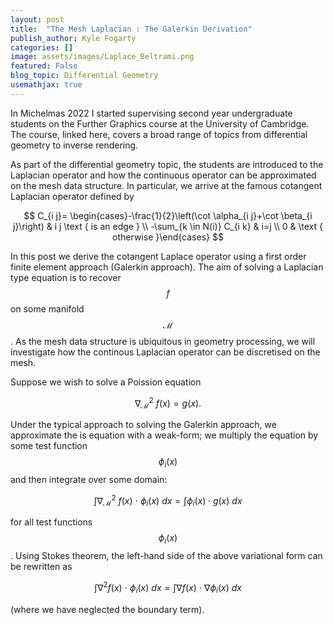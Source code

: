 ```yaml
---
layout: post
title:  "The Mesh Laplacian : The Galerkin Derivation"
publish_author: Kyle Fogarty
categories: []
image: assets/images/Laplace_Beltrami.png
featured: False
blog_topic: Differential Geometry
usemathjax: true
---
```



In Michelmas 2022 I started supervising second year undergraduate students on the Further Graphics course at the University of Cambridge. The course, linked here, covers a broad range of topics from differential geometry to inverse rendering. 

As part of the differential geometry topic, the students are introduced to the Laplacian operator and how the continuous operator can be approximated on the mesh data structure. In particular, we arrive at the famous cotangent Laplacian operator defined by 

$$
C_{i j}= \begin{cases}-\frac{1}{2}\left(\cot \alpha_{i j}+\cot \beta_{i j}\right) & i j \text { is an edge } \\ -\sum_{k \in N(i)} C_{i k} & i=j \\ 0 & \text { otherwise }\end{cases}
$$

In this post we derive the cotangent Laplace operator using a first order finite element approach (Galerkin approach). The aim of solving a Laplacian type equation is to recover $$f$$ on some manifold $$\mathcal{M}$$. As the mesh data structure is ubiquitous in geometry processing, we will investigate how the continous Laplacian operator can be discretised on the mesh.

Suppose we wish to solve a Poission equation

$$
\nabla^2_{\mathcal{M}} ~ f(x) = g(x).
$$

Under the typical approach to solving the Galerkin approach, we approximate the is equation with a weak-form; we multiply the equation by some test function $$\phi_i(x)$$ and then integrate over some domain:

$$
\int \nabla^2_{\mathcal{M}} ~ f(x) ~\cdot~\phi_i(x)~ dx  = \int \phi_i(x) \cdot g(x)~dx
$$

for all test functions $$\phi_i(x)$$. Using Stokes theorem, the left-hand side of the above variational form can be rewritten as 

$$
\int \nabla^2 f(x) ~\cdot~\phi_i(x)~ dx = \int \nabla f(x) ~\cdot~\nabla \phi_i(x)~ dx
$$

(where we have neglected the boundary term).